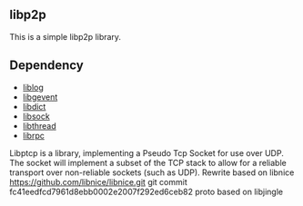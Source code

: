 ## libp2p
This is a simple libp2p library.

## Dependency
* [liblog](../liblog/)
* [libgevent](../libgevent/)
* [libdict](../libdict/)
* [libsock](../libsock/)
* [libthread](../libthread/)
* [librpc](../librpc/)

Libptcp is a library, implementing a Pseudo Tcp Socket for use over UDP. The socket will implement a subset of the TCP stack to allow for a reliable transport over non-reliable sockets (such as UDP).
Rewrite based on libnice https://github.com/libnice/libnice.git
git commit fc41eedfcd7961d8ebb0002e2007f292ed6ceb82
proto based on libjingle

